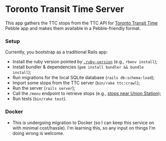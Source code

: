 # Toronto Transit Time Server

This app gathers the TTC stops from the TTC API for [Toronto Transit Time](https://github.com/chesterbr/toronto-transit-time) Pebble app and makes them available in a Pebble-friendly format.

### Setup

Currently, you bootstrap as a traditional Rails app:

- Install the ruby version pointed by [`.ruby-version`](.ruby-version]) (e.g., `rbenv install`);
- Install bundler & dependencies (`gem install bundler && bundle install`);
- Run migrations for the local SQLite database (`rails db:schema:load`);
- Import some stops from the TTC server (`bin/rake ttc:crawl`);
- Run the server (`rails server`);
- Call the `/menu` endpoint to retrieve stops (e.g., [ stops near Union Station](http://localhost:3000/menu?lat=43.6452&lon=-79.3808));
- Run tests (`bin/rake test`).

### Docker

- This is undergoing migration to Docker (so I can keep this service on with minimal cost/hassle). I'm learning this, so any input on things I'm doing wrong is welcome.

